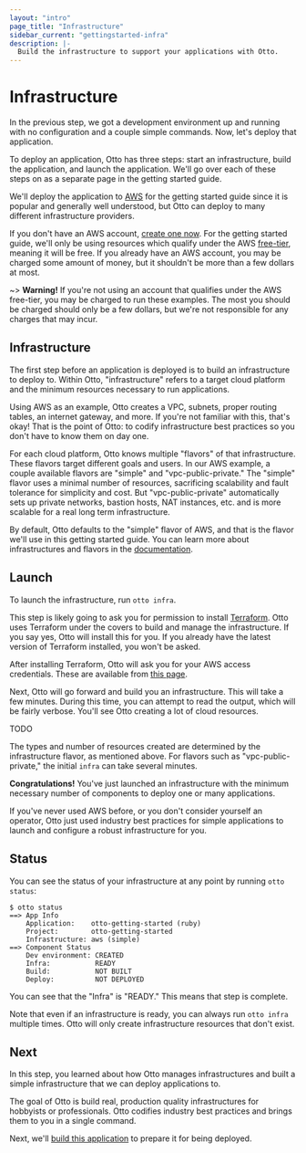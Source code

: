 ```yaml
---
layout: "intro"
page_title: "Infrastructure"
sidebar_current: "gettingstarted-infra"
description: |-
  Build the infrastructure to support your applications with Otto.
---
```


# Infrastructure

In the previous step, we got a development environment up and running with no
configuration and a couple simple commands. Now, let's deploy that application.

To deploy an application, Otto has three steps: start an infrastructure,
build the application, and launch the application. We'll go over each of
these steps on as a separate page in the getting started guide.

We'll deploy the application to [AWS](http://aws.amazon.com) for
the getting started guide since it is popular and generally well understood, but
Otto can deploy to many different infrastructure providers.

If you don't have an AWS account, [create one now](http://aws.amazon.com/free/).
For the getting started guide, we'll only be using resources which qualify
under the AWS [free-tier](http://aws.amazon.com/free/), meaning it will be free.
If you already have an AWS account, you may be charged some amount of money,
but it shouldn't be more than a few dollars at most.

~> **Warning!** If you're not using an account that qualifies under the AWS
free-tier, you may be charged to run these examples. The most you should be
charged should only be a few dollars, but we're not responsible for any
charges that may incur.

## Infrastructure

The first step before an application is deployed is to build an
infrastructure to deploy to. Within Otto, "infrastructure" refers to
a target cloud platform and the minimum resources necessary to run
applications.

Using AWS as an example, Otto creates a VPC, subnets, proper routing tables,
an internet gateway, and more. If you're not familiar with this, that's okay!
That is the point of Otto: to codify infrastructure best practices so
you don't have to know them on day one.

For each cloud platform, Otto knows multiple "flavors" of that
infrastructure. These flavors target different goals and users. In our AWS
example, a couple available flavors are "simple" and "vpc-public-private."
The "simple" flavor uses a minimal number of resources, sacrificing
scalability and fault tolerance for simplicity and cost. But
"vpc-public-private" automatically sets up private networks, bastion
hosts, NAT instances, etc. and is more scalable for a real long term
infrastructure.

By default, Otto defaults to the "simple" flavor of AWS, and that is the
flavor we'll use in this getting started guide. You can learn more about
infrastructures and flavors in the [documentation](/docs).

## Launch

To launch the infrastructure, run `otto infra`.

This step is likely going to ask you for permission to install
[Terraform](https://terraform.io). Otto uses Terraform under the covers
to build and manage the infrastructure. If you say yes, Otto will install
this for you. If you already have the latest version of Terraform installed,
you won't be asked.

After installing Terraform, Otto will ask you for your AWS access
credentials. These are available from
[this page](https://console.aws.amazon.com/iam/home?#security_credential).

Next, Otto will go forward and build you an infrastructure. This will
take a few minutes. During this time, you can attempt to read the output,
which will be fairly verbose. You'll see Otto creating a lot of cloud
resources.

TODO

The types and number of resources created are determined by the infrastructure
flavor, as mentioned above. For flavors such as "vpc-public-private," the
initial `infra` can take several minutes.

**Congratulations!** You've just launched an infrastructure with the
minimum necessary number of components to deploy one or many applications.

If you've never used AWS before, or you don't consider yourself an operator,
Otto just used industry best practices for simple applications to launch
and configure a robust infrastructure for you.

## Status

You can see the status of your infrastructure at any point by running
`otto status`:

```
$ otto status
==> App Info
    Application:    otto-getting-started (ruby)
    Project:        otto-getting-started
    Infrastructure: aws (simple)
==> Component Status
    Dev environment: CREATED
    Infra:           READY
    Build:           NOT BUILT
    Deploy:          NOT DEPLOYED
```

You can see that the "Infra" is "READY." This means that step is complete.

Note that even if an infrastructure is ready, you can always run `otto infra`
multiple times. Otto will only create infrastructure resources that don't exist.

## Next

In this step, you learned about how Otto manages infrastructures
and built a simple infrastructure that we can deploy applications to.

The goal of Otto is build real, production quality infrastructures
for hobbyists or professionals. Otto codifies industry best practices
and brings them to you in a single command.

Next, we'll [build this application](/intro/getting-started/build.html)
to prepare it for being deployed.
